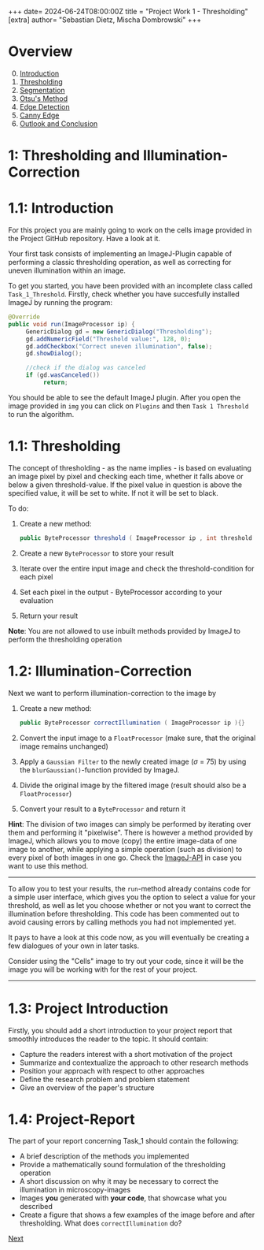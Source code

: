 +++
date= 2024-06-24T08:00:00Z
title = "Project Work 1 - Thresholding"
[extra]
author= "Sebastian Dietz, Mischa Dombrowski"
+++

# Overview

0) [Introduction](../introduction)
1) [Thresholding](../thresholding)
2) [Segmentation](../segmentation)
3) [Otsu's Method](../otsu)
4) [Edge Detection](../edgedetection) 
5) [Canny Edge](../cannyedge) 
6) [Outlook and Conclusion](../conclusion)


# 1: Thresholding and Illumination-Correction

# 1.1: Introduction 
For this project you are mainly going to work on the cells image provided in the Project GitHub repository. Have a look at it.  

Your first task consists of implementing an ImageJ-Plugin capable of performing a classic thresholding operation, as well as correcting for uneven illumination within an image. 

To get you started, you have been provided with an incomplete class called `Task_1_Threshold`. Firstly, check whether you have succesfully installed ImageJ by running the program:
```java
@Override
public void run(ImageProcessor ip) {
     GenericDialog gd = new GenericDialog("Thresholding");
     gd.addNumericField("Threshold value:", 128, 0);
     gd.addCheckbox("Correct uneven illumination", false);
     gd.showDialog();

     //check if the dialog was canceled
     if (gd.wasCanceled())
          return;
```

You should be able to see the default ImageJ plugin. After you open the image provided in `img` you can click on `Plugins` and then `Task 1 Threshold` to run the algorithm.


# 1.1: Thresholding 
The concept of thresholding - as the name implies - is based on evaluating an image pixel by pixel and checking each time, whether it falls above or below a given threshold-value.
If the pixel value in question is above the specified value, it will be set to white. If not it will be set to black. 

To do:

1. Create a new method:
     ```java
     public ByteProcessor threshold ( ImageProcessor ip , int threshold ){} 
     ```

2. Create a new `ByteProcessor` to store your result
3. Iterate over the entire input image and check the threshold-condition for each pixel
4. Set each pixel in the output - ByteProcessor according to your evaluation
5. Return your result

**Note**: You are not allowed to use inbuilt methods provided by ImageJ to perform the thresholding operation   

# 1.2: Illumination-Correction

Next we want to perform illumination-correction to the image by 

1. Create a new method:
    ```java
    public ByteProcessor correctIllumination ( ImageProcessor ip ){}
    ```
2. Convert the input image to a `FloatProcessor` (make sure, that the original image remains unchanged)
3. Apply a `Gaussian Filter` to the newly created image ($\sigma$ = 75) by using the `blurGaussian()`-function provided by ImageJ.

4. Divide the original image by the filtered image (result should also be a  `FloatProcessor`)
5. Convert your result to a `ByteProcessor` and return it


**Hint**: 
The division of two images can simply be performed by iterating over them and performing it "pixelwise". 
There is however a method provided by ImageJ, which allows you to move (copy) the entire image-data of one image to another, while applying a simple operation (such as division) to every pixel of both images in one go. Check the [ImageJ-API](https://imagej.net/ij/developer/api/ij/ij/process/Blitter.html) in case you want to use this method.

---

To allow you to test your results, the `run`-method already contains code for a simple user interface, which gives you the option to select a value for your threshold, as well as let you choose whether or not you want to correct the illumination before thresholding. This code has been commented out to avoid causing errors by calling methods you had not implemented yet.

It pays to have a look at this code now, as you will eventually be creating a few dialogues of your own in later tasks.

Consider using the "Cells" image to try out your code, since it will be the image you will be working with for the rest of your project. 

---
# 1.3: Project Introduction

Firstly, you should add a short introduction to your project report that smoothly introduces the reader to the topic. It should contain:

+ Capture the readers interest with a short motivation of the project 
+ Summarize and contextualize the approach to other research methods
+ Position your approach with respect to other approaches
+ Define the research problem and problem statement
+ Give an overview of the paper's structure

# 1.4: Project-Report

The part of your report concerning Task_1 should contain the following:

+ A brief description of the methods you implemented
+ Provide a mathematically sound formulation of the thresholding operation
+ A short discussion on why it may be necessary to correct the illumination in microscopy-images
+ Images __you__ generated with __your code__, that showcase what you described 
+ Create a figure that shows a few examples of the image before and after thresholding. What does `correctIllumination` do? 


[Next](../segmentation)